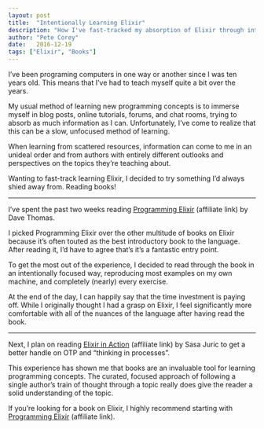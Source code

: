 ```yaml
---
layout: post
title:  "Intentionally Learning Elixir"
description: "How I've fast-tracked my absorption of Elixir through intentional learning."
author: "Pete Corey"
date:   2016-12-19
tags: ["Elixir", "Books"]
---
```


I’ve been programing computers in one way or another since I was ten years old. This means that I’ve had to teach myself quite a bit over the years.

My usual method of learning new programming concepts is to immerse myself in blog posts, online tutorials, forums, and chat rooms, trying to absorb as much information as I can. Unfortunately, I’ve come to realize that this can be a slow, unfocused method of learning.

When learning from scattered resources, information can come to me in an unideal order and from authors with entirely different outlooks and perspectives on the topics they’re teaching about.

Wanting to fast-track learning Elixir, I decided to try something I’d always shied away from. Reading books!

---- 

I’ve spent the past two weeks reading [Programming Elixir](https://www.amazon.com/gp/product/168050200X/ref=as_li_tl?ie=UTF8&tag=east5th-20&camp=1789&creative=9325&linkCode=as2&creativeASIN=168050200X&linkId=bd25aac110b20a11b82607f1f0e48f65) (affiliate link) by Dave Thomas.

I picked Programming Elixir over the other multitude of books on Elixir because it’s often touted as the best introductory book to the language. After reading it, I’d have to agree that’s it’s a fantastic entry point.

To get the most out of the experience, I decided to read through the book in an intentionally focused way, reproducing most examples on my own machine, and completely (nearly) every exercise.

At the end of the day, I can happily say that the time investment is paying off. While I originally thought I had a grasp on Elixir, I feel significantly more comfortable with all of the nuances of the language after having read the book.

---- 

Next, I plan on reading [Elixir in Action](https://www.amazon.com/gp/product/161729201X/ref=as_li_tl?ie=UTF8&camp=1789&creative=9325&creativeASIN=161729201X&linkCode=as2&tag=east5th-20&linkId=dd2daa7abd7f7563c5334d2be95ba335) (affiliate link) by Sasa Juric to get a better handle on OTP and “thinking in processes”.

This experience has shown me that books are an invaluable tool for learning programming concepts. The curated, focused approach of following a single author’s train of thought through a topic really does give the reader a solid understanding of the topic.

If you’re looking for a book on Elixir, I highly recommend starting with [Programming Elixir](https://www.amazon.com/gp/product/168050200X/ref=as_li_tl?ie=UTF8&tag=east5th-20&camp=1789&creative=9325&linkCode=as2&creativeASIN=168050200X&linkId=bd25aac110b20a11b82607f1f0e48f65) (affiliate link).
